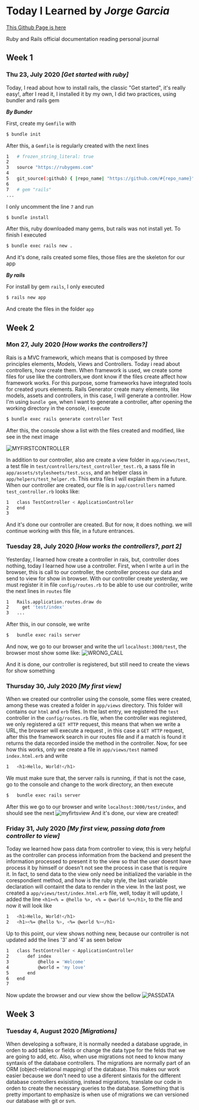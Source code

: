 # Today I Learned by *Jorge Garcia*

[This Github Page is here](https://jorge27.github.io)

Ruby and Rails official documentation reading personal journal

## Week 1

### Thu 23, July 2020 *[Get started with ruby]*
Today, I read about how to install rails, the classic "Get started", it's really easy!, after I read it, I installed it by my own, I did two practices, using bundler and rails gem

***By Bunder***

First, create my `Gemfile` with
```sh
$ bundle init 
```
After this, a `Gemfile` is regularly created with the next lines
```sh
1   # frozen_string_literal: true
2
3   source "https://rubygems.com"
4   
5   git_source(:github) { |repo_name| "https://github.com/#{repo_name}" }   
6   
7   # gem "rails"
...
```
I only uncomment the line `7` and run

```sh
$ bundle install
```
After this, ruby downloaded many gems, but rails was not install yet. To finish I executed
```sh
$ bundle exec rails new .
```
And it's done, rails created some files, those files are the skeleton for our app

***By rails***

For install by gem `rails`, I only executed
```sh
$ rails new app
```
And create the files in the folder `app`

## Week 2

### Mon 27, July 2020 *[How works the controllers?]*
Rais is a MVC framework, which means that is composed by three principles elements, Models, Views and Controllers. Today i read about controllers, how create them.
When framework is used, we create some files for use like the controllers,we dont know if the files create affect how framework works. For this purpose, some frameworks have integrated tools for created yours elements.
Rails Generator create many elements, like models, assets and controllers, in this case, I will generate a controller. How I'm using `bundle gem`, when I want to generate a controller, after opening the working directory in the console, i execute
```sh
$ bundle exec rails generate controller Test
```
After this, the console show a list with the files created and modified, like see in the next image

![MYFIRSTCONTROLLER](img/myfirstcontroller.png)

In addition to our controller, also are create a view folder in `app/views/test`, a test file in `test/controllers/test_controller_test.rb`, a sass file in `app/assets/stylesheets/test.scss`, and an helper class in `app/helpers/test_helper.rb`. This extra files I will explain them in a future.
When our controller are created, our file is in `app/controllers` named `test_controller.rb` looks like:

```sh
1   class TestController < ApplicationController
2   end
3   
```
And it's done our controller are created. But for now, it does nothing. we will continue working with this file, in a future entrances.

### Tuesday 28, July 2020 *[How works the controllers?, part 2]*
Yesterday, I learned how create a controller in rais, but, controller does nothing, today I learned how use a controller.
First, when I write a url in the browser, this is call to our controller, the controller process our data and send to view for show in browser. 
With our controller create yesterday, we must register it in file `config/routes.rb` to be able to use our controller, write the next lines in `routes` file
```sh
1   Rails.application.routes.draw do
2     get 'test/index'
3   ...
```
After this, in our console, we write
```sh
$   bundle exec rails server
```
And now, we go to our browser and write the url `localhost:3000/test`, the browser most show some like:
![WRONG_CALL](img/wrong_call.png)

And it is done, our controller is registered, but still need to create the views for show something

### Thursday 30, July 2020 *[My first view]*
When we created our controller using the console, some files were created, among these was created a folder in `app/views` directory. This folder will contains our `html` and `erb` files.
In the last entry, we registered the `test` controller in the `config/routes.rb` file, when the controller was registered, we only registered a `GET HTTP` request, this means that when we write a URL, the browser will execute a request , in this case a `GET HTTP` request, after this the framework search in our routes file and if a match is found it returns the data recorded inside the method in the controller.
Now, for see how this works, only we create a file in `app/views/test` named `index.html.erb` and write
```sh
1   <h1>Hello, World!</h1>
```
We must make sure that, the server rails is running, if that is not the case, go to the console and change to the work directory, an then execute
```sh
$   bundle exec rails server
```
After this we go to our browser and write `localhost:3000/test/index`, and should see the next
![myfirtsview](img/myfirstview.png)
And it's done, our view are created!

### Friday 31, July 2020 *[My first view, passing data from controller to view]*
Today we learned how pass data from controller to view, this is very helpful as the controller can process information from the backend and present the information processed to present it to the view so that the user doesnt have process it by himself or doesn't not see the process in case that is require it.
In fact, to send data to the view only need be initialized the variable in the corespondient method, and how is the ruby style, the last variable declaration will containt the data to render in the view.
In the last post, we created a `app/views/test/index.html.erb` file, well, today it will update, I added the line `<h1><% = @hello %>, <% = @world %></h1>`, to the file and now it will look like
```sh
1   <h1>Hello, World!</h1>
2   <h1><%= @hello %>, <%= @world %></h1>
```
Up to this point, our view shows nothing new, because our controller is not updated add the lines '3' and '4' as seen below
```sh
1   class TestController < ApplicationController
2   	def index
3   		@hello = 'Welcome'
4   		@world = 'my love'
5   	end
6   end
7   
```
Now update the browser and our view show the bellow
![PASSDATA](img/myfirstview_passdata.png)
## Week 3

### Tuesday 4, August 2020 *[Migrations]*
When developing a software, it is normally needed a database upgrade, in orden to add tables or fields or change the data type for the felds that we are going to add, etc. Also, when use migrations not need to know many syntaxis of the database controllers.
The migrations are normally part of an ORM (object-relational mapping) of the database. This makes our work easier because we don't need to use a diferent sintaxis for the different database controllers exisisting, instead migrations, translate our code in orden to create the necessary queries to the database.
Something that is pretty important to emphasize is when use of migrations we can versioned our database with git or svn.